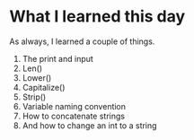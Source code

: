 # What I learned this day

As always, I learned a couple of things.

1. The print and input
2. Len()
3. Lower()
4. Capitalize()
5. Strip()
6. Variable naming convention
7. How to concatenate strings
8. And how to change an int to a string